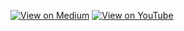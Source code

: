 [![View on Medium](https://img.shields.io/badge/Medium-View%20on%20Medium-blue?logo=medium)](https://towardsdatascience.com/4-pre-commit-plugins-to-automate-code-reviewing-and-formatting-in-python-c80c6d2e9f5) [![View on YouTube](https://img.shields.io/badge/YouTube-Watch%20on%20Youtube-red?logo=youtube)](https://youtube.com/playlist?list=PLnK6m_JBRVNqskWiXLxx1QRDDng9O8Fsf)
